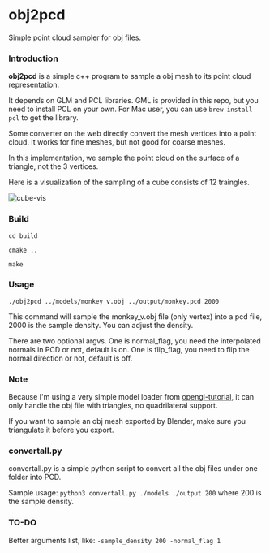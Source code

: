 # obj2pcd
Simple point cloud sampler for obj files.
### Introduction

**obj2pcd** is a simple c++ program to sample a obj mesh to its point cloud representation. 

It depends on GLM and PCL libraries. GML is provided in this repo, but you need to install PCL on your own. For Mac user, you can use `brew install pcl` to get the library.

Some converter on the web directly convert the mesh vertices into a point cloud. It works for fine meshes, but not good for coarse meshes.

In this implementation, we sample the point cloud on the surface of a triangle, not the 3 vertices.

Here is a visualization of the sampling of a cube consists of 12 traingles.

![cube-vis](https://i.imgur.com/hnjpgQ1.png?1)

### Build

`cd build`

`cmake ..`

`make`

### Usage

`./obj2pcd ../models/monkey_v.obj ../output/monkey.pcd 2000`

This command will sample the monkey_v.obj file (only vertex) into a pcd file, 2000 is the sample density. You can adjust the density.

There are two optional argvs. One is normal_flag, you need the interpolated normals in PCD or not, default is on. One is flip_flag, you need to flip the normal direction or not, default is off.

### Note

Because I'm using a very simple model loader from [opengl-tutorial](opengl-tutorial.org), it can only handle the obj file with triangles, no quadrilateral support.

If you want to sample an obj mesh exported by Blender, make sure you triangulate it before you export.

### convertall.py

convertall.py is a simple python script to convert all the obj files under one folder into PCD.

Sample usage: `python3 convertall.py ./models ./output 200`  where 200 is the sample density.

### TO-DO

Better arguments list, like: `-sample_density 200 -normal_flag 1`

